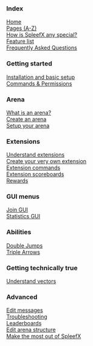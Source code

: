 
### Index

[Home](Home)<br>
[Pages (A-Z)](Home#pages-a-z)<br>
[How is SpleefX any special?](How-is-SpleefX-any-special)<br>
[Feature list](Feature-list)<br>
[Frequently Asked Questions](Frequently-Asked-Questions)

### Getting started

[Installation and basic setup](Installation-and-basic-setup)<br>
[Commands & Permissions](Commands-&-Permissions)

### Arena

[What is an arena?](What-is-an-arena)<br>
[Create an arena](Create-an-arena)<br>
[Setup your arena](Setup-your-arena)

### Extensions

[Understand extensions](Understand-extensions)<br>
[Create your very own extension](Create-your-very-own-extension)<br>
[Extension commands](Extension-commands)<br>
[Extension scoreboards](Extension-scoreboards)<br>
[Rewards](Rewards)

### GUI menus

[Join GUI](Join-GUI)<br>
[Statistics GUI](Statistics-GUI)

### Abilities
[Double Jumps](Double-Jumps)<br>
[Triple Arrows](Triple-Arrows)

### Getting technically true

[Understand vectors](Understand-vectors)

### Advanced

[Edit messages](Edit-messages)<br>
[Troubleshooting](Troubleshooting)<br>
[Leaderboards](Leaderboards)<br>
[Edit arena structure](Edit-arena-structure)<br>
[Make the most out of SpleefX](Make-the-most-out-of-SpleefX)